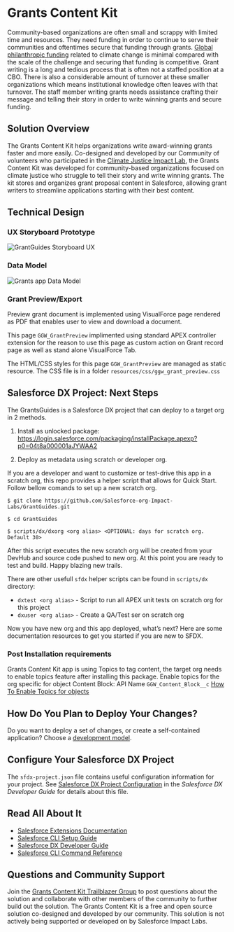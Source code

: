 # Grants Content Kit

Community-based organizations are often small and scrappy with limited time and resources. They need funding in order to continue to serve their communities and oftentimes secure that funding through grants. [Global philanthropic funding](https://www.salesforce.com/news/stories/salesforce-gives-11m-to-restore-ecosystems-and-advance-climate-justice/) related to climate change is minimal compared with the scale of the challenge and securing that funding is competitive. Grant writing is a long and tedious process that is often not a staffed position at a CBO. There is also a considerable amount of turnover at these smaller organizations which means institutional knowledge often leaves with that turnover. The staff member writing grants needs assistance crafting their message and telling their story in order to write winning grants and secure funding. 

## Solution Overview 

The Grants Content Kit helps organizations write award-winning grants faster and more easily. Co-designed and developed by our Community of volunteers who participated in the [Climate Justice Impact Lab](https://www.salesforce.org/blog/impact-labs-three-climate-justice/?_ga=2.248248132.297731808.1659462956-2124390505.1659462956), the Grants Content Kit was developed for community-based organizations focused on climate justice who struggle to tell their story and write winning grants. The kit stores and organizes grant proposal content in Salesforce, allowing grant writers to streamline applications starting with their best content. 

## Technical Design

### UX Storyboard Prototype

![GrantGuides Storyboard UX](https://github.com/Salesforce-org-Impact-Labs/GrantGuides/blob/main/images/GrantGuides_Storyboard_Flow.png?raw=true)

### Data Model

![Grants app Data Model](https://github.com/Salesforce-org-Impact-Labs/GrantGuides/blob/main/images/Grants_App_Data_Model.png?raw=true)

### Grant Preview/Export
Preview grant document is implemented using VisualForce page rendered as PDF that enables user to view and download a document.

This page `GGW_GrantPreview` implimented using standard APEX controller extension for the reason to use this page as custom action on Grant record page as well as stand alone VisualForce Tab.

The HTML/CSS styles for this page `GGW_GrantPreview` are managed as static resource. The CSS file is in a folder `resources/css/ggw_grant_preview.css`

## Salesforce DX Project: Next Steps

The GrantsGuides is a Salesforce DX project that can deploy to a target org in 2 methods.

1. Install as unlocked package: https://login.salesforce.com/packaging/installPackage.apexp?p0=04t8a000001aJYWAA2


2. Deploy as metadata using scratch or developer org.

If you are a developer and want to customize or test-drive this app in a scratch org, this repo provides a helper script that allows for Quick Start. Follow bellow comands to set up a new scratch org.

```
$ git clone https://github.com/Salesforce-org-Impact-Labs/GrantGuides.git

$ cd GrantGuides

$ scripts/dx/dxorg <org alias> <OPTIONAL: days for scratch org. Default 30>
```
After this script executes the new scratch org will be created from your DevHub and source code pushed to new org. At this point you are ready to test and build. Happy blazing new trails.

There are other usefull `sfdx` helper scripts can be found in `scripts/dx` directory:

* `dxtest <org alias>` - Script to run all APEX unit tests on scratch org for this project
* `dxuser <org alias>` - Create a QA/Test ser on scratch org 

Now you have new org and this app deployed, what’s next? Here are some documentation resources to get you started if you are new to SFDX.

### Post Installation requirements
Grants Content Kit app is using Topics to tag content, the target org needs to enable topics feature after installing this package. Enable topics for the org specific for object Content Block: API Name `GGW_Content_Block__c` [How To Enable Topics for objects](https://help.salesforce.com/s/articleView?id=sf.knowledge_topics.htm&type=5)

## How Do You Plan to Deploy Your Changes?

Do you want to deploy a set of changes, or create a self-contained application? Choose a [development model](https://developer.salesforce.com/tools/vscode/en/user-guide/development-models).

## Configure Your Salesforce DX Project

The `sfdx-project.json` file contains useful configuration information for your project. See [Salesforce DX Project Configuration](https://developer.salesforce.com/docs/atlas.en-us.sfdx_dev.meta/sfdx_dev/sfdx_dev_ws_config.htm) in the _Salesforce DX Developer Guide_ for details about this file.

## Read All About It

- [Salesforce Extensions Documentation](https://developer.salesforce.com/tools/vscode/)
- [Salesforce CLI Setup Guide](https://developer.salesforce.com/docs/atlas.en-us.sfdx_setup.meta/sfdx_setup/sfdx_setup_intro.htm)
- [Salesforce DX Developer Guide](https://developer.salesforce.com/docs/atlas.en-us.sfdx_dev.meta/sfdx_dev/sfdx_dev_intro.htm)
- [Salesforce CLI Command Reference](https://developer.salesforce.com/docs/atlas.en-us.sfdx_cli_reference.meta/sfdx_cli_reference/cli_reference.htm)

## Questions and Community Support
Join the [Grants Content Kit Trailblazer Group](https://trailhead.salesforce.com/trailblazer-community/groups/0F94S000000kJbMSAU?tab=discussion&sort=LAST_MODIFIED_DATE_DESC) to post questions about the solution and collaborate with other members of the community to further build out the solution. The Grants Content Kit is a free and open source solution co-designed and developed by our community. This solution is not actively being supported or developed on by Salesforce Impact Labs.
